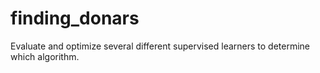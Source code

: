 # finding_donars
Evaluate and optimize several different supervised learners to determine which algorithm.
